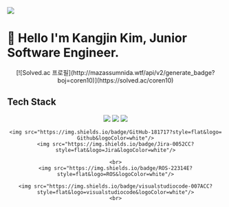 <img src="https://capsule-render.vercel.app/api?type=waving&height=300&color=gradient&text=Kim%20Kangjin's%20Git%2&reversal=true&textBg=false&fontSize=50&desc=Junior%20S/W%20Engineer%2&descAlignY=62" />

# 👋 Hello I'm Kangjin Kim, Junior Software Engineer.
<div align="center">
[![Solved.ac 프로필](http://mazassumnida.wtf/api/v2/generate_badge?boj=coren10)](https://solved.ac/coren10)
</div>

## Tech Stack

<div align="center">
    <img src="https://img.shields.io/badge/Python-3776ab?style=flat&logo=python&logoColor=white"/> 
    <img src="https://img.shields.io/badge/C/C++-A8B9CC?style=flat&logo=c&logoColor=white"/>
    <img src="https://img.shields.io/badge/Go-00add8?style=flat&logo=Go&logoColor=white"/>
    <br>

    <img src="https://img.shields.io/badge/GitHub-181717?style=flat&logo=
    Github&logoColor=white"/>
    <img src="https://img.shields.io/badge/Jira-0052CC?style=flat&logo=Jira&logoColor=white"/>

    <br>
    <img src="https://img.shields.io/badge/ROS-22314E?style=flat&logo=ROS&logoColor=white"/>

    <img src="https://img.shields.io/badge/visualstudiocode-007ACC?style=flat&logo=visualstudiocode&logoColor=white"/>
    <br>

    

</div>